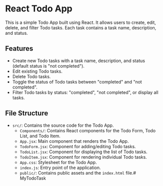 # React Todo App

This is a simple Todo App built using React. It allows users to create, edit, delete, and filter Todo tasks. Each task contains a task name, description, and status.

## Features

- Create new Todo tasks with a task name, description, and status (default status is "not completed").
- Edit existing Todo tasks.
- Delete Todo tasks.
- Toggle the status of Todo tasks between "completed" and "not completed".
- Filter Todo tasks by status: "completed", "not completed", or display all tasks.

## File Structure

- `src/`: Contains the source code for the Todo App.
  - `Components/`: Contains React components for the Todo Form, Todo List, and Todo Item.
  - `App.jsx`: Main component that renders the Todo App.
  - `TodoForm.jsx`: Component for adding/editing Todo tasks.
  - `TodoList.jsx`: Component for displaying the list of Todo tasks.
  - `TodoItem.jsx`: Component for rendering individual Todo tasks.
  - `App.css`: Stylesheet for the Todo App.
  - `index.js`: Entry point of the application.
  - `public/`: Contains public assets and the `index.html` file.#   M y T o d o T a s k  
 